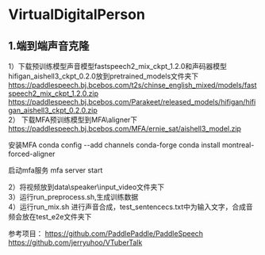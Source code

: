 # VirtualDigitalPerson
## 1.端到端声音克隆<br />
1）下载预训练模型声音模型fastspeech2_mix_ckpt_1.2.0和声码器模型hifigan_aishell3_ckpt_0.2.0放到pretrained_models文件夹下<br />
https://paddlespeech.bj.bcebos.com/t2s/chinse_english_mixed/models/fastspeech2_mix_ckpt_1.2.0.zip <br />
https://paddlespeech.bj.bcebos.com/Parakeet/released_models/hifigan/hifigan_aishell3_ckpt_0.2.0.zip <br />
2）
下载MFA预训练模型到MFA\aligner下
https://paddlespeech.bj.bcebos.com/MFA/ernie_sat/aishell3_model.zip

安装MFA
conda config --add channels conda-forge
conda install montreal-forced-aligner

启动mfa服务
mfa server start

2）将视频放到data\speaker\input_video文件夹下<br />
3）运行run_preprocess.sh,生成训练数据<br />
4）运行run_mix.sh 进行声音合成，test_sentencecs.txt中为输入文字，合成音频会放在test_e2e文件夹下<br />

参考项目：
https://github.com/PaddlePaddle/PaddleSpeech<br />
https://github.com/jerryuhoo/VTuberTalk

